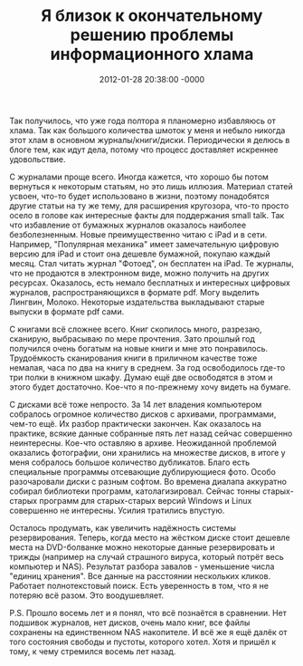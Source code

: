 ﻿---
layout: post
title:  "Я близок к окончательному решению проблемы информационного хлама"
date: 2012-01-28 20:38:00 -0000
tags: Минимализм
---

Так получилось, что уже года полтора я планомерно избавляюсь от хлама. Так как большого количества шмоток у меня и небыло никогда этот хлам в основном журналы/книги/диски. Периодически я делюсь в блоге тем, как идут дела, потому что процесс доставляет искреннее удовольствие.

С журналами проще всего. Иногда кажется, что хорошо бы потом вернуться к некоторым статьям, но это лишь иллюзия. Материал статей усвоен, что-то будет использовано в жизни, поэтому понадобятся другие статьи на ту же тему, для расширения кругозора, что-то просто осело в голове как интересные факты для поддержания small talk. Так что избавление от бумажных журналов оказалось наиболее безболезненным. Новые преимущественно читаю с iPad и в сети. Например, "Популярная механика" имеет замечательную цифровую версию для iPad и стоит она дешевле бумажной, покупаю каждый месяц. Стал читать журнал "Фотоед", он бесплатен на iPad. Те журналы, что не продаются в электронном виде, можно получить на других ресурсах. Оказалось, есть немало бесплатных и интересных цифровых журналов, распространяющихся в формате pdf. Могу выделить Лингвин, Молоко. Некоторые издательства выкладывают старые выпуски в формате pdf сами.

С книгами всё сложнее всего. Книг скопилось много, разрезаю, сканирую, выбрасываю по мере прочтения. Зато прошлый год получился очень богатым на новые книги и мне это понравилось. Трудоёмкость сканирования книги в приличном качестве тоже немалая, часа по два на книгу в среднем. За год освободилось где-то три полки в книжном шкафу. Думаю ещё две освободятся в этом и этого будет достаточно. Кое-что я по-прежнему хочу видеть на бумаге.

С дисками всё тоже непросто. За 14 лет владения компьютером собралось огромное количество дисков с архивами, программами, чем-то ещё. Их разбор практически закончен. Как оказалось на практике, всякие данные собранные пять лет назад сейчас совершенно неинтересны. Кое-что оставляю в архиве. Неожиданной проблемой оказались фотографии, они хранились на множестве дисков, в итоге у меня собралось большое количество дубликатов. Благо есть специальные программы отсевающие дублирующиеся фото. Особо разочаровали диски с разным софтом. Во времена диалапа аккуратно собирал библиотеки программ, католагизировал. Сейчас тонны старых-старых программ для старых-старых версий Windows и Linux совершенно не интересны. Усилия тратились впустую.

Осталось продумать, как увеличить надёжность системы резервирования. Теперь, когда место на жёстком диске стоит дешевле места на DVD-болванке можно некоторые данные резервировать и трижды (например на случай страшного вируса, который потрёт весь компьютер и NAS). Результат разбора завалов - уменьшение числа "единиц хранения". Все данные на расстоянии нескольких кликов. Работает полнотекстовый поиск. Есть уверенность в том, что я не потеряю всё разом. Это воодушевляет.

P.S. Прошло восемь лет и я понял, что всё познаётся в сравнении. Нет подшивок журналов, нет дисков, очень мало книг, все файлы сохранены на единственном NAS накопителе. И всё же я ещё далёк от того состояния свободы и пустоты, которого хотел. Хотя и пришёл к тому, к чему стремился восемь лет назад.